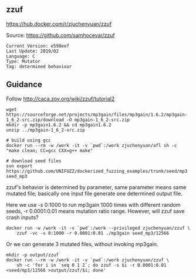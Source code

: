## zzuf

https://hub.docker.com/r/zjuchenyuan/zzuf

Source: https://github.com/samhocevar/zzuf

```
Current Version: e598eef
Last Update: 2019/02
Language: C
Type: Mutator
Tag: determined behaviour
```

## Guidance

Follow http://caca.zoy.org/wiki/zzuf/tutorial2

```
wget https://sourceforge.net/projects/mp3gain/files/mp3gain/1.6.2/mp3gain-1_6_2-src.zip/download -O mp3gain-1_6_2-src.zip
mkdir -p mp3gain1.6.2 && cd mp3gain1.6.2
unzip ../mp3gain-1_6_2-src.zip

# build using gcc
docker run --rm -w /work -it -v `pwd`:/work zjuchenyuan/afl sh -c "make clean; CC=gcc CXX=g++ make"

# download seed files
svn export https://github.com/UNIFUZZ/dockerized_fuzzing_examples/trunk/seed/mp3 seed_mp3
```

zzuf's behavior is determined by parameter, same parameter means same mutated file; basically one input file generate one determined output file.

Here we use -s 0:1000 to run mp3gain 1000 times with different random seeds, -r 0.0001:0.01 means mutation ratio range. However, will zzuf save crash inputs?

```
docker run -w /work -it -v `pwd`:/work --privileged zjuchenyuan/zzuf \
    zzuf -vc -s 0:1000 -r 0.0001:0.01 ./mp3gain seed_mp3/12566
```

Or we can generate 3 mutated files, without invoking mp3gain.

```
mkdir -p output/zzuf
docker run --rm -w /work -it -v `pwd`:/work zjuchenyuan/zzuf \
    sh -c 'for i in `seq 0 1 2`; do zzuf -s $i -r 0.0001:0.01 <seed/mp3/12566 >output/zzuf/$i; done'
```